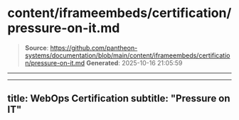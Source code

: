 # content/iframeembeds/certification/pressure-on-it.md

> **Source**: https://github.com/pantheon-systems/documentation/blob/main/content/iframeembeds/certification/pressure-on-it.md
> **Generated**: 2025-10-16 21:05:59

---

---
title: WebOps Certification
subtitle: "Pressure on IT"
---

<Partial file="certification-guide/pressure-on-it.md" />
